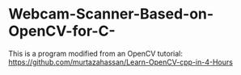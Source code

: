 # Webcam-Scanner-Based-on-OpenCV-for-C-
This is a program modified from an OpenCV tutorial: https://github.com/murtazahassan/Learn-OpenCV-cpp-in-4-Hours
